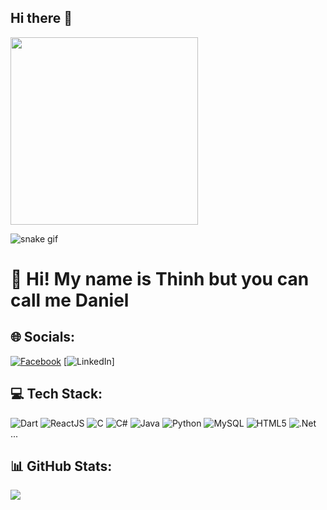 ## Hi there 👋
<img src="https://media.giphy.com/media/qgQUggAC3Pfv687qPC/giphy.gif" width="300"/>

![snake gif](https://github.com/Hau09dw/Hau09dw/blob/output/github-contribution-grid-snake.svg)


# 👋 Hi! My name is Thinh but you can call me Daniel

## 🌐 Socials:
[![Facebook](https://img.shields.io/badge/Facebook-1877F2?style=for-the-badge&logo=facebook&logoColor=white)](https://facebook.com/doletruongthinh)
[![LinkedIn](https://img.shields.io/badge/LinkedIn-0A66C2?style=for-the-badge&logo=linkedin&logoColor=white)]

## 💻 Tech Stack:
![Dart](https://img.shields.io/badge/-Dart-0175C2?style=flat-square&logo=dart&logoColor=white)
![ReactJS](https://img.shields.io/badge/-React-20232A?style=flat-square&logo=react&logoColor=61DAFB)
![C](https://img.shields.io/badge/-C-00599C?style=flat-square&logo=c&logoColor=white)
![C#](https://img.shields.io/badge/-C%23-239120?style=flat-square&logo=c-sharp&logoColor=white)
![Java](https://img.shields.io/badge/-Java-007396?style=flat-square&logo=java&logoColor=white)
![Python](https://img.shields.io/badge/-Python-3776AB?style=flat-square&logo=python&logoColor=white)
![MySQL](https://img.shields.io/badge/-MySQL-4479A1?style=flat-square&logo=mysql&logoColor=white)
![HTML5](https://img.shields.io/badge/-HTML5-E34F26?style=flat-square&logo=html5&logoColor=white)
![.Net](https://img.shields.io/badge/-.NET-512BD4?style=flat-square&logo=dotnet&logoColor=white)
...

## 📊 GitHub Stats:

![](https://github-readme-stats.vercel.app/api/top-langs/?username=mavuong3112&layout=compact&theme=dark)


<!--
**mavuong3112/mavuong3112** is a ✨ _special_ ✨ repository because its `README.md` (this file) appears on your GitHub profile.

Here are some ideas to get you started:

- 🔭 I’m currently working on ...
- 🌱 I’m currently learning ...
- 👯 I’m looking to collaborate on ...
- 🤔 I’m looking for help with ...
- 💬 Ask me about ...
- 📫 How to reach me: ...
- 😄 Pronouns: ...
- ⚡ Fun fact: ...
-->
